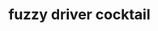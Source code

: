 ---
id: 5cbb4221035db400144e093c
servings:
notes:
directions:
ingredients: '2 oz peach vodka
4 oz oj
1/2 oz peach schnapps'
rating: 0
ease:

category:
href:
totalTime:
cookTime:
prepTime:
title: fuzzy driver cocktail
path: /fuzzy-driver-cocktail
---